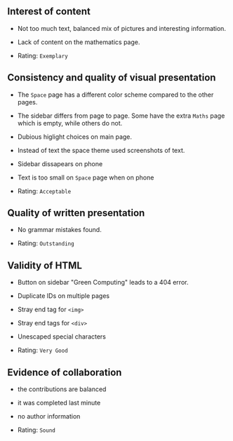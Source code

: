 ## Interest of content

* Not too much text, balanced mix of pictures and interesting
information.

* Lack of content on the mathematics page.

* Rating: `Exemplary`

## Consistency and quality of visual presentation

* The `Space` page has a different color scheme compared
to the other pages.
* The sidebar differs from page to page. Some have the extra
`Maths` page which is empty, while others do not.
* Dubious higlight choices on main page.
* Instead of text the space theme used screenshots of text.
* Sidebar dissapears on phone
* Text is too small on `Space` page when on phone

* Rating: `Acceptable`

## Quality of written presentation

* No grammar mistakes found.

* Rating: `Outstanding`

## Validity of HTML

* Button on sidebar "Green Computing" leads to a 404 error.
* Duplicate IDs on multiple pages
* Stray end tag for `<img>`
* Stray end tags for `<div>`
* Unescaped special characters

* Rating: `Very Good`

## Evidence of collaboration

* the contributions are balanced
* it was completed last minute
* no author information

* Rating: `Sound`
